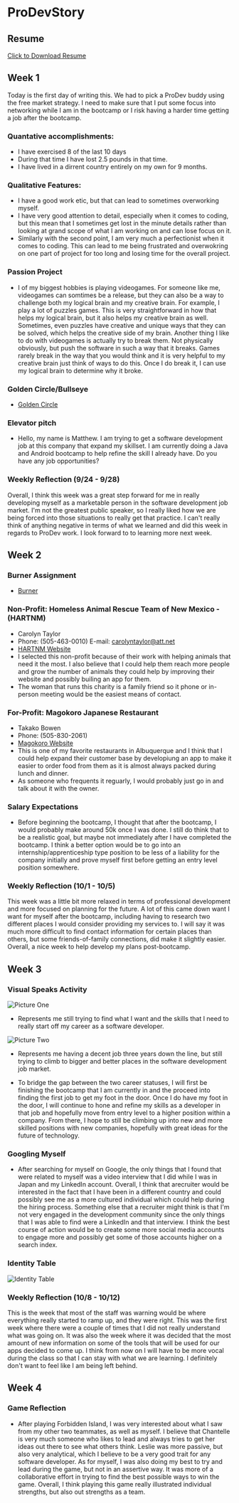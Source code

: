 # ProDevStory
## Resume
<a href="MMorganResume.pdf" download>Click to Download Resume</a>
## Week 1
Today is the first day of writing this. We had to pick a ProDev buddy using the free market strategy.
I need to make sure that I put some focus into networking while I am in the bootcamp or I risk having
a harder time getting a job after the bootcamp. 

### Quantative accomplishments:
   - I have exercised 8 of the last 10 days 
   - During that time I have lost 2.5 pounds in that time.
   - I have lived in a dirrent country entirely on my own for 9 months.

### Qualitative Features:
   - I have a good work etic, but that can lead to sometimes overworking myself.
   - I have very good attention to detail, especially when it comes to coding, but this mean that I sometimes
     get lost in the minute details rather than looking at grand scope of what I am working on and can lose
     focus on it.
   - Similarly with the second point, I am very much a perfectionist when it comes to coding. This can lead
     to me being frustrated and overwokring on one part of project for too long and losing time for the
     overall project.

### Passion Project
   - I of my biggest hobbies is playing videogames. For someone like me, videogames can somtimes be a release, 
     but they can also be a way to challenge both my logical brain and my creative brain. For example,
     I play a lot of puzzles games. This is very straightforward in how that helps my logical brain, but it 
     also helps my creative brain as well. Sometimes, even puzzles have creative and unique ways that they can 
     be solved, which helps the creative side of my brain. Another thing I like to do with videogames is 
     actually try to break them. Not physically obviously, but push the software in such a way that it breaks.
     Games rarely break in the way that you would think and it is very helpful to my creative brain just think
     of ways to do this. Once I do break it, I can use my logical brain to determine why it broke.
      
### Golden Circle/Bullseye
   - [Golden Circle](GoldenCircleMM.PNG)
      
### Elevator pitch
   - Hello, my name is Matthew. I am trying to get a software development job at this company that expand my
     skillset. I am currently doing a Java and Android bootcamp to help refine the skill I already have. Do you
     have any job opportunities?
      
      
### Weekly Reflection (9/24 - 9/28)

Overall, I think this week was a great step forward for me in really developing myself as a marketable person in
the software development job market. I'm not the greatest public speaker, so I really liked how we are being forced
into those situations to really get that practice. I can't really think of anything negative in terms of what we
learned and did this week in regards to ProDev work. I look forward to to learning more next week.

## Week 2
### Burner Assignment
   - [Burner](Burner.PNG)
    
### Non-Profit: Homeless Animal Rescue Team of New Mexico - (HARTNM)
   - Carolyn Taylor
   - Phone: (505-463-0010) E-mail: carolyntaylor@att.net
   - [HARTNM Website](https://www.hartnm.com/)
   - I selected this non-profit because of their work with helping animals that need it the most. I also believe that
     I could help them reach more people and grow the number of animals they could help by improving their website and
     possibly builing an app for them.
   - The woman that runs this charity is a family friend so it phone or in-person meeting would be the easiest means of
     contact.
 
 ### For-Profit: Magokoro Japanese Restaurant
   - Takako Bowen
   - Phone: (505-830-2061)
   - [Magokoro Website](http://magokoroabq.com/)
   - This is one of my favorite restaurants in Albuquerque and I think that I could help expand their customer base
     by developiung an app to make it easier to order food from them as it is almost always packed during lunch and
     dinner.
   - As someone who frequents it reguarly, I would probably just go in and talk about it with the owner.
    
### Salary Expectations
   - Before beginning the bootcamp, I thought that after the bootcamp, I would probably make around 50k once I was
     done. I still do think that to be a realistic goal, but maybe not immediately after I have completed the bootcamp.
     I think a better option would be to go into an internship/apprenticeship type position to be less of a liability
     for the company initially and prove myself first before getting an entry level position somewhere.
      
### Weekly Reflection (10/1 - 10/5)
 
 This week was a little bit more relaxed in terms of professional development and more focused on planning for the future.
 A lot of this came down want I want for myself after the bootcamp, including having to research two different places I
 would consider providing my services to. I will say it was much more difficult to find contact information for certain 
 places than others, but some friends-of-family connections, did make it slightly easier. Overall, a nice week to help
 develop my plans post-bootcamp.

## Week 3
### Visual Speaks Activity
![Picture One](picture_one.jpg)
* Represents me still trying to find what I want and the skills that I need to really start off my career as a 
software developer.



![Picture Two](picture_two.jpg)
* Represents me having a decent job three years down the line, but still trying to climb to bigger and better 
places in the software development job market.



* To bridge the gap between the two career statuses, I will first be finishing the bootcamp that I am currently in
and the proceed into finding the first job to get my foot in the door. Once I do have my foot in the door, I will 
continue to hone and refine my skills as a developer in that job and hopefully move from entry level to a 
higher position within a company. From there, I hope to still be climbing up into new and more skilled positions
with new companies, hopefully with great ideas for the future of technology. 

### Googling Myself
* After searching for myself on Google, the only things that I found that were related to myself was a video interview
that I did while I was in Japan and my LinkedIn account. Overall, I think that arecruiter would be interested in the 
fact that I have been in a different country and could possibly see me as a more cultured individual which could help
during the hiring process. Something else that a recruiter might think is that I'm not very engaged in the development
community since the only things that I was able to find were a LinkedIn and that interview. I think the best course of
action would be to create some more social media accounts to engage more and possibly get some of those accounts higher
on a search index.

### Identity Table
![Identity Table](IdentityTable.PNG)

### Weekly Reflection (10/8 - 10/12)

This is the week that most of the staff was warning would be where everything really started to ramp up, and they were
right. This was the first week where there were a couple of times that I did not really understand what was going on.
It was also the week where it was decided that the most amount of new information on some of the tools that will be
used for our apps decided to come up. I think from now on I will have to be more vocal during the class so that I can
stay with what we are learning. I definitely don't want to feel like I am being left behind.

## Week 4
### Game Reflection

* After playing Forbidden Island, I was very interested about what I saw from my other two teammates, as well as myself.
I believe that Chantelle is very much someone who likes to lead and always tries to get her ideas out there to see what
others think. Leslie was more passive, but also very analytical, which I believe to be a very good trait for any software
developer. As for myself, I was also doing my best to try and lead during the game, but not in an assertive way. It was 
more of a collaborative effort in trying to find the best possible ways to win the game. Overall, I think playing this 
game really illustrated individual strengths, but also out strengths as a team.
